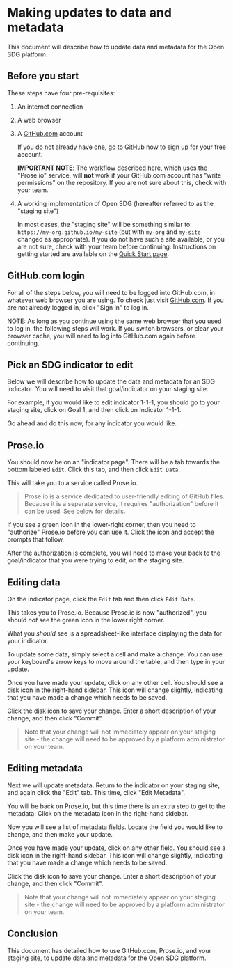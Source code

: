 <h1>Making updates to data and metadata</h1>

This document will describe how to update data and metadata for the Open SDG platform.

## Before you start

These steps have four pre-requisites:

1. An internet connection
2. A web browser
3. A [GitHub.com](https://github.com) account

    If you do not already have one, go to [GitHub](https://github.com) now to sign up for your free account.

    **IMPORTANT NOTE**: The workflow described here, which uses the "Prose.io" service, will **not** work if your GitHub.com account has "write permissions" on the repository. If you are not sure about this, check with your team.

4. A working implementation of Open SDG (hereafter referred to as the "staging site")

    In most cases, the "staging site" will be something similar to: `https://my-org.github.io/my-site` (but with `my-org` and `my-site` changed as appropriate). If you do not have such a site available, or you are not sure, check with your team before continuing. Instructions on getting started are available on the [Quick Start page](quick-start.md).

## GitHub.com login

For all of the steps below, you will need to be logged into GitHub.com, in whatever web browser you are using. To check just visit [GitHub.com](https://github.com). If you are not already logged in, click "Sign in" to log in.

NOTE: As long as you continue using the same web browser that you used to log in, the following steps will work. If you switch browsers, or clear your browser cache, you will need to log into GitHub.com again before continuing.

## Pick an SDG indicator to edit

Below we will describe how to update the data and metadata for an SDG indicator. You will need to visit that goal/indicator on your staging site.

For example, if you would like to edit indicator 1-1-1, you should go to your staging site, click on Goal 1, and then click on Indicator 1-1-1.

Go ahead and do this now, for any indicator you would like.

## Prose.io

You should now be on an "indicator page". There will be a tab towards the bottom labeled `Edit`. Click this tab, and then click `Edit Data`.

This will take you to a service called Prose.io.

> Prose.io is a service dedicated to user-friendly editing of GitHub files.
> Because it is a separate service, it requires "authorization" before it can be
> used. See below for details.

If you see a green icon in the lower-right corner, then you need to "authorize" Prose.io before you can use it. Click the icon and accept the prompts that follow.

After the authorization is complete, you will need to make your back to the goal/indicator that you were trying to edit, on the staging site.

## Editing data

On the indicator page, click the `Edit` tab and then click `Edit Data`.

This takes you to Prose.io. Because Prose.io is now "authorized", you should *not* see the green icon in the lower right corner.

What you *should* see is a spreadsheet-like interface displaying the data for your indicator.

To update some data, simply select a cell and make a change. You can use your keyboard's arrow keys to move around the table, and then type in your update.

Once you have made your update, click on any other cell. You should see a disk icon in the right-hand sidebar. This icon will change slightly, indicating that you have made a change which needs to be saved.

Click the disk icon to save your change. Enter a short description of your change, and then click "Commit".

> Note that your change will not immediately appear on your staging site - the
> change will need to be approved by a platform administrator on your team.

## Editing metadata

Next we will update metadata. Return to the indicator on your staging site, and again click the "Edit" tab. This time, click "Edit Metadata".

You will be back on Prose.io, but this time there is an extra step to get to the metadata: Click on the metadata icon in the right-hand sidebar.

Now you will see a list of metadata fields. Locate the field you would like to change, and then make your update.

Once you have made your update, click on any other field. You should see a disk icon in the right-hand sidebar. This icon will change slightly, indicating that you have made a change which needs to be saved.

Click the disk icon to save your change. Enter a short description of your change, and then click "Commit".

> Note that your change will not immediately appear on your staging site - the
> change will need to be approved by a platform administrator on your team.

## Conclusion

This document has detailed how to use GitHub.com, Prose.io, and your staging site, to update data and metadata for the Open SDG platform.
